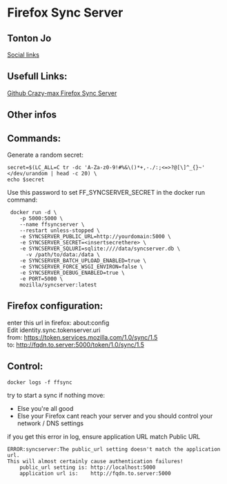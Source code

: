 # Firefox Sync Server

## Tonton Jo
[Social links](https://linktr.ee/tontonjo)  

## Usefull Links: 
[Github Crazy-max Firefox Sync Server](https://github.com/crazy-max/docker-firefox-syncserver)  

## Other infos

## Commands:
Generate a random secret:
```shell
secret=$(LC_ALL=C tr -dc 'A-Za-z0-9!#%&\()*+,-./:;<=>?@[\]^_{}~' </dev/urandom | head -c 20) \
echo $secret
```  
Use this password to set FF_SYNCSERVER_SECRET in the docker run command:
```shell
 docker run -d \
    -p 5000:5000 \
	--name ffsyncserver \
	--restart unless-stopped \
    -e SYNCSERVER_PUBLIC_URL=http://yourdomain:5000 \
    -e SYNCSERVER_SECRET=<insertsecrethere> \
    -e SYNCSERVER_SQLURI=sqlite:////data/syncserver.db \
	  -v /path/to/data:/data \
    -e SYNCSERVER_BATCH_UPLOAD_ENABLED=true \
    -e SYNCSERVER_FORCE_WSGI_ENVIRON=false \
    -e SYNCSERVER_DEBUG_ENABLED=true \
    -e PORT=5000 \
	mozilla/syncserver:latest
  ``` 
## Firefox configuration:
enter this url in firefox: about:config  
Edit identity.sync.tokenserver.uri  
from: https://token.services.mozilla.com/1.0/sync/1.5  
to: http://fqdn.to.server:5000/token/1.0/sync/1.5

## Control:
```shell
docker logs -f ffsync
```  
try to start a sync  if nothing move:  
- Else you're all good
- Else your Firefox cant reach your server and you should control your network / DNS settings

if you get this error in log, ensure application URL match Public URL
```shell
ERROR:syncserver:The public_url setting doesn't match the application url.
This will almost certainly cause authentication failures!
    public_url setting is: http://localhost:5000
    application url is:    http://fqdn.to.server:5000
```
